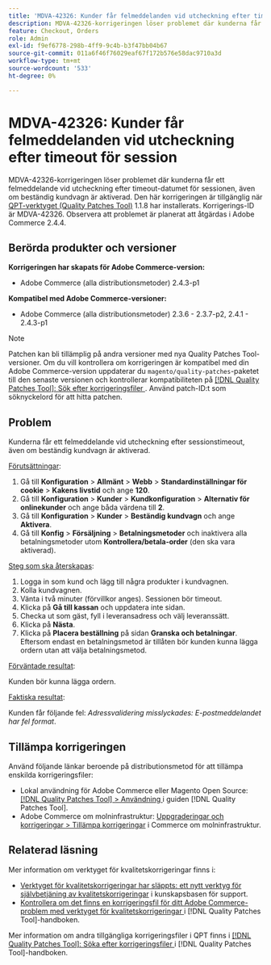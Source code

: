 ```yaml
---
title: 'MDVA-42326: Kunder får felmeddelanden vid utcheckning efter timeout för session'
description: MDVA-42326-korrigeringen löser problemet där kunderna får ett felmeddelande vid utcheckning efter timeout-datumet för sessionen, även om beständig kundvagn är aktiverad. Den här korrigeringen är tillgänglig när [QPT-verktyget (Quality Patches Tool)](https://experienceleague.adobe.com/sv/docs/commerce-operations/tools/quality-patches-tool/quality-patches-tool-to-self-serve-quality-patches) 1.1.8 är installerat. Korrigerings-ID är MDVA-42326. Observera att problemet är planerat att åtgärdas i Adobe Commerce 2.4.4.
feature: Checkout, Orders
role: Admin
exl-id: f9ef6778-298b-4ff9-9c4b-b3f47bb04b67
source-git-commit: 011a6f46f76029eaf67f172b576e58dac9710a3d
workflow-type: tm+mt
source-wordcount: '533'
ht-degree: 0%

---
```


# MDVA-42326: Kunder får felmeddelanden vid utcheckning efter timeout för session

MDVA-42326-korrigeringen löser problemet där kunderna får ett felmeddelande vid utcheckning efter timeout-datumet för sessionen, även om beständig kundvagn är aktiverad. Den här korrigeringen är tillgänglig när [QPT-verktyget (Quality Patches Tool)](https://experienceleague.adobe.com/sv/docs/commerce-operations/tools/quality-patches-tool/quality-patches-tool-to-self-serve-quality-patches) 1.1.8 har installerats. Korrigerings-ID är MDVA-42326. Observera att problemet är planerat att åtgärdas i Adobe Commerce 2.4.4.

## Berörda produkter och versioner

**Korrigeringen har skapats för Adobe Commerce-version:**

* Adobe Commerce (alla distributionsmetoder) 2.4.3-p1

**Kompatibel med Adobe Commerce-versioner:**

* Adobe Commerce (alla distributionsmetoder) 2.3.6 - 2.3.7-p2, 2.4.1 - 2.4.3-p1

>[!NOTE]
>
>Patchen kan bli tillämplig på andra versioner med nya Quality Patches Tool-versioner. Om du vill kontrollera om korrigeringen är kompatibel med din Adobe Commerce-version uppdaterar du `magento/quality-patches`-paketet till den senaste versionen och kontrollerar kompatibiliteten på [[!DNL Quality Patches Tool]: Sök efter korrigeringsfiler ](https://experienceleague.adobe.com/sv/docs/commerce-operations/tools/quality-patches-tool/quality-patches-tool-to-self-serve-quality-patches). Använd patch-ID:t som söknyckelord för att hitta patchen.

## Problem

Kunderna får ett felmeddelande vid utcheckning efter sessionstimeout, även om beständig kundvagn är aktiverad.

<u>Förutsättningar</u>:

1. Gå till **Konfiguration** > **Allmänt** > **Webb** > **Standardinställningar för cookie** > **Kakens livstid** och ange **120**.
1. Gå till **Konfiguration** > **Kunder** > **Kundkonfiguration** > **Alternativ för onlinekunder** och ange båda värdena till **2**.
1. Gå till **Konfiguration** > **Kunder** > **Beständig kundvagn** och ange **Aktivera**.
1. Gå till **Konfig** > **Försäljning** > **Betalningsmetoder** och inaktivera alla betalningsmetoder utom **Kontrollera/betala-order** (den ska vara aktiverad).

<u>Steg som ska återskapas</u>:

1. Logga in som kund och lägg till några produkter i kundvagnen.
1. Kolla kundvagnen.
1. Vänta i två minuter (förvillkor anges). Sessionen bör timeout.
1. Klicka på **Gå till kassan** och uppdatera inte sidan.
1. Checka ut som gäst, fyll i leveransadress och välj leveranssätt.
1. Klicka på **Nästa**.
1. Klicka på **Placera beställning** på sidan **Granska och betalningar**. Eftersom endast en betalningsmetod är tillåten bör kunden kunna lägga ordern utan att välja betalningsmetod.

<u>Förväntade resultat</u>:

Kunden bör kunna lägga ordern.

<u>Faktiska resultat</u>:

Kunden får följande fel: *Adressvalidering misslyckades: E-postmeddelandet har fel format*.

## Tillämpa korrigeringen

Använd följande länkar beroende på distributionsmetod för att tillämpa enskilda korrigeringsfiler:

* Lokal användning för Adobe Commerce eller Magento Open Source: [[!DNL Quality Patches Tool] > Användning ](/help/tools/quality-patches-tool/usage.md) i guiden [!DNL Quality Patches Tool].
* Adobe Commerce om molninfrastruktur: [Uppgraderingar och korrigeringar > Tillämpa korrigeringar](https://experienceleague.adobe.com/docs/commerce-cloud-service/user-guide/develop/upgrade/apply-patches.html?lang=sv-SE) i Commerce om molninfrastruktur.

## Relaterad läsning

Mer information om verktyget för kvalitetskorrigeringar finns i:

* [Verktyget för kvalitetskorrigeringar har släppts: ett nytt verktyg för självbetjäning av kvalitetskorrigeringar](https://experienceleague.adobe.com/sv/docs/commerce-operations/tools/quality-patches-tool/quality-patches-tool-to-self-serve-quality-patches) i kunskapsbasen för support.
* [Kontrollera om det finns en korrigeringsfil för ditt Adobe Commerce-problem med verktyget för kvalitetskorrigeringar ](/help/tools/quality-patches-tool/patches-available-in-qpt/check-patch-for-magento-issue-with-magento-quality-patches.md) i [!DNL Quality Patches Tool]-handboken.

Mer information om andra tillgängliga korrigeringsfiler i QPT finns i [[!DNL Quality Patches Tool]: Söka efter korrigeringsfiler ](https://experienceleague.adobe.com/tools/commerce-quality-patches/index.html?lang=sv-SE) i [!DNL Quality Patches Tool]-handboken.
